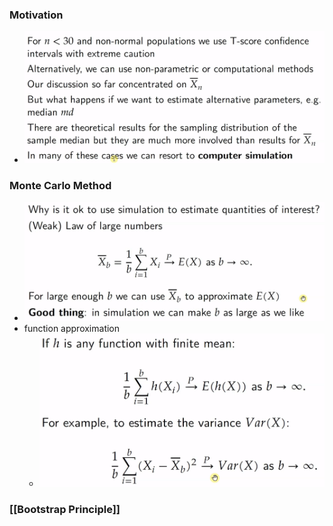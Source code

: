### Motivation
+ ![](../../../z_images/Pasted%20image%2020230115095855.png)

### Monte Carlo Method
+ ![](../../../z_images/Pasted%20image%2020230115095834.png)
+ function approximation
	+ ![](../../../z_images/Pasted%20image%2020230115100026.png)

### [[Bootstrap Principle]]